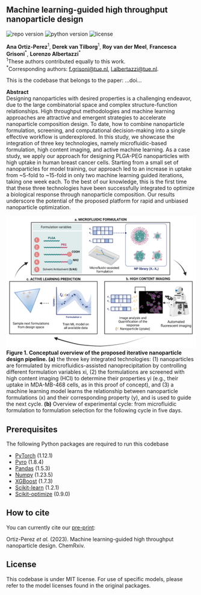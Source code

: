 <h2 id="Title">Machine learning-guided high throughput nanoparticle design</h2>

![repo version](https://img.shields.io/badge/Version-v.%201.0-green)
![python version](https://img.shields.io/badge/python-v.3.9-blue)
![license](https://img.shields.io/badge/license-MIT-orange)

**Ana Ortiz-Perez**<sup>1</sup>, **Derek van Tilborg**<sup>1</sup>, **Roy van der Meel**, **Francesca Grisoni**<sup>\*</sup>, **Lorenzo Albertazzi**<sup>\*</sup>\
<sup>1</sup>These authors contributed equally to this work.\
<sup>\*</sup>Corresponding authors: f.grisoni@tue.nl, l.albertazzi@tue.nl. 

This is the codebase that belongs to the paper: ...doi...

**Abstract**\
Designing nanoparticles with desired properties is a challenging endeavor, due to the large combinatorial space and complex structure-function relationships. High throughput methodologies and machine learning approaches are attractive and emergent strategies to accelerate nanoparticle composition design. To date, how to combine nanoparticle formulation, screening, and computational decision-making into a single effective workflow is underexplored. In this study, we showcase the integration of three key technologies, namely microfluidic-based formulation, high content imaging, and active machine learning. As a case study, we apply our approach for designing PLGA-PEG nanoparticles with high uptake in human breast cancer cells. Starting from a small set of nanoparticles for model training, our approach led to an increase in uptake from ~5-fold to ~15-fold in only two machine learning guided iterations, taking one week each. To the best of our knowledge, this is the first time that these three technologies have been successfully integrated to optimize a biological response through nanoparticle composition. Our results underscore the potential of the proposed platform for rapid and unbiased nanoparticle optimization.


![Figure 1](figures/fig1.png?raw=true "Figure1")
**Figure 1. Conceptual overview of the proposed iterative nanoparticle design pipeline. (a)** the three key integrated technologies: (1) nanoparticles are formulated by microfluidics-assisted nanoprecipitation by controlling different formulation variables xi, (2) the formulations are screened with high content imaging (HCI) to determine their properties yi (e.g., their uptake in MDA-MB-468 cells, as in this proof of concept), and (3) a machine learning model learns the relationship between nanoparticle formulations (x) and their corresponding property (y), and is used to guide the next cycle. **(b)** Overview of experimental cycle: from microfluidic formulation to formulation selection for the following cycle in five days.



<!-- Prerequisites-->
<h2 id="Prerequisites">Prerequisites</h2>

The following Python packages are required to run this codebase
- [PyTorch](https://pytorch.org/) (1.12.1)
- [Pyro](http://pyro.ai/) (1.8.4)
- [Pandas](https://pandas.pydata.org/) (1.5.3)
- [Numpy](https://numpy.org/) (1.23.5)
- [XGBoost](https://xgboost.readthedocs.io/) (1.7.3)
- [Scikit-learn](https://scikit-learn.org/) (1.2.1)
- [Scikit-optimize](https://scikit-optimize.github.io/) (0.9.0)


<!-- How to cite-->
<h2 id="How-to-cite">How to cite</h2>

You can currently cite our [pre-print](https://chemrxiv.org/engage/chemrxiv/article-details/...):

Ortiz-Perez *et al.* (2023). Machine learning-guided high throughput nanoparticle design. ChemRxiv.   


<!-- License-->
<h2 id="License">License</h2>

This codebase is under MIT license. For use of specific models, please refer to the model licenses found in the original 
packages.
